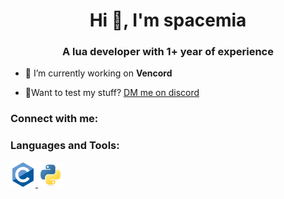<h1 align="center">Hi 👋, I'm spacemia</h1>
<h3 align="center">A lua developer with 1+ year of experience</h3>

- 🔭 I’m currently working on **Vencord**

- 👀Want to test my stuff? [DM me on discord]((https://discord.gg/qYzpW54FpH))

<h3 align="left">Connect with me:</h3>
<p align="left">
</p>

<h3 align="left">Languages and Tools:</h3>
<p align="left"> <a href="https://www.cprogramming.com/" target="_blank" rel="noreferrer"> <img src="https://raw.githubusercontent.com/devicons/devicon/master/icons/c/c-original.svg" alt="c" width="40" height="40"/> </a> <a href="https://www.python.org" target="_blank" rel="noreferrer"> <img src="https://raw.githubusercontent.com/devicons/devicon/master/icons/python/python-original.svg" alt="python" width="40" height="40"/> </a> </p>
